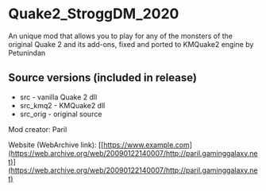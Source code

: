# Quake2_StroggDM_2020
An unique mod that allows you to play for any of the monsters of the original Quake 2 and its add-ons, fixed and ported to KMQuake2 engine by Petunindan

## Source versions (included in release)
- src - vanilla Quake 2 dll
- src_kmq2 - KMQuake2 dll
- src_orig - original source

Mod creator: Paril

Website (WebArchive link): [[https://www.example.com](https://web.archive.org/web/20090122140007/http://paril.gaminggalaxy.net)](https://web.archive.org/web/20090122140007/http://paril.gaminggalaxy.net)
